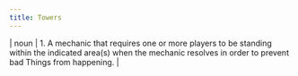 ```yaml
---
title: Towers
---
```

| noun | 1.  	A mechanic that requires one or more players to be standing within the indicated area(s) when the mechanic resolves in order to prevent bad Things from happening.	|